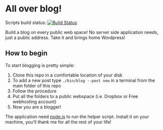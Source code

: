 All over blog!
====

Scripts build status: [![Build Status](https://travis-ci.org/TinyBoxDev/blog.png?branch=master)](https://travis-ci.org/TinyBoxDev/blog)

Build a blog on every public web space! No server side application needs, just a public address. Take it and brings home Wordpress!

How to begin
----

To start blogging is pretty simple:
  1. Clone this repo in a comfortable location of your disk
  2. To add a new post type ```./bin/blog --post new``` in a terminal from the main folder of this repo
  3. Follow the procedure
  4. Put all the folders to a public webspace (i.e. Dropbox or Free webhosting account)
  5. Now you are a blogger!

The application need [node.js](http://nodejs.org/) to run the helper script. 
Install it on your machine, you'll thank me for all the rest of your life!
